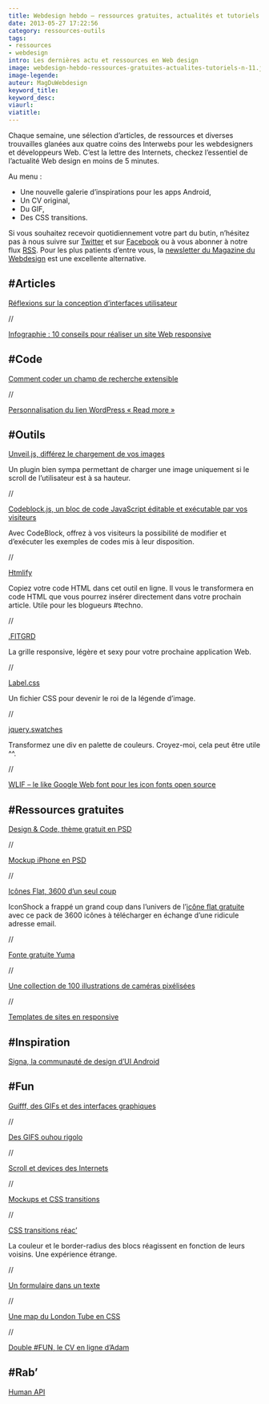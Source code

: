 ```yaml
---
title: Webdesign hebdo – ressources gratuites, actualités et tutoriels – 11
date: 2013-05-27 17:22:56
category: ressources-outils
tags:
- ressources
- webdesign
intro: Les dernières actu et ressources en Web design
image: webdesign-hebdo-ressources-gratuites-actualites-tutoriels-n-11.jpg
image-legende:
auteur: MagDuWebdesign
keyword_title:
keyword_desc:
viaurl:
viatitle:
---
```


<p>Chaque semaine, une sélection d’articles, de&nbsp;ressources&nbsp;et diverses trouvailles glanées aux quatre coins des Interwebs pour les webdesigners et développeurs Web. C’est la lettre des Internets, checkez l’essentiel de l’actualité Web design&nbsp;en moins de 5 minutes.</p>
<p>Au menu :</p>
<ul>
<li>Une nouvelle galerie d’inspirations pour les apps Android,</li>
<li>Un CV original,</li>
<li>Du GIF,</li>
<li>Des CSS transitions.</li>
</ul>
<p>Si vous souhaitez recevoir quotidiennement votre part du butin, n’hésitez pas à nous suivre sur&nbsp;<a title="Nous suivre sur Twitter " href="https://twitter.com/#!/MagDuWebdesign" target="_blank">Twitter</a>&nbsp;et sur&nbsp;<a title="Nous suivre sur Facebook" href="http://www.facebook.com/pages/Magazine-Du-Webdesign/213372618767122" target="_blank">Facebook</a>&nbsp;ou à vous abonner à notre flux&nbsp;<a title="Abonnez-vous à notre flux RSS" href="http://feeds.feedburner.com/magazineduwebdesign/xaVh" target="_blank">RSS</a>. Pour les plus patients d’entre vous, la&nbsp;<a title="S'inscrire à la newsletter" href="http://magazineduwebdesign.com/sinscrire-a-la-newsletter">newsletter du Magazine du Webdesign</a>&nbsp;est une excellente alternative.</p>
<h2>#Articles</h2>
<p><a href="http://thelayout.cc/" target="_blank">Réflexions sur la conception d’interfaces utilisateur</a></p>
<p>//</p>
<p><a href="http://readwrite.com/2013/04/16/10-developer-tips-to-build-a-responsive-website-infographic" target="_blank">Infographie : 10 conseils pour réaliser un site Web responsive</a></p>
<h2>#Code</h2>
<p><a href="http://designshack.net/articles/css/expanding-html5-css3-search-input-field/" target="_blank">Comment coder un champ de recherche extensible</a></p>
<p>//</p>
<p><a title="Personnalisation du lien WordPress «&nbsp;Read more&nbsp;»" href="http://magazineduwebdesign.com/tutoriel-wordpress-personnaliser-read-more" rel="bookmark">Personnalisation du lien WordPress «&nbsp;Read more&nbsp;»</a></p>
<h2>#Outils</h2>
<p><a href="http://luis-almeida.github.io/unveil/" target="_blank">Unveil.js, différez le chargement de vos images</a></p>
<p>Un plugin bien sympa permettant de charger une image uniquement si le scroll de l’utilisateur est à sa hauteur.</p>
<p>//</p>
<p><a href="http://filepicker.github.io/codeblock.js/" target="_blank">Codeblock.js, un bloc de code JavaScript éditable et exécutable par vos visiteurs</a></p>
<p>Avec CodeBlock, offrez à vos visiteurs la possibilité de modifier et d’exécuter les exemples de codes mis à leur disposition.</p>
<p>//</p>
<p><a href="http://www.htmlify.net/" target="_blank">Htmlify</a></p>
<p>Copiez votre code HTML dans cet outil en ligne. Il vous le transformera en code HTML que vous pourrez insérer directement dans votre prochain article. Utile pour les blogueurs #techno.</p>
<p>//</p>
<p><a href="http://www.fitgrd.com/" target="_blank">.FITGRD</a></p>
<p>La grille responsive, légère et sexy pour votre prochaine application Web.</p>
<p>//</p>
<p><a href="http://usablica.github.io/label.css/" target="_blank">Label.css</a></p>
<p>Un fichier CSS pour devenir le roi de la légende d’image.</p>
<p>//</p>
<p><a href="https://github.com/maxmackie/jquery.swatches" target="_blank">jquery.swatches</a></p>
<p>Transformez une div en palette de couleurs. Croyez-moi, cela peut être utile ^^.</p>
<p>//</p>
<p><a title="WLIF – le like Google Web font pour les icon fonts open source" href="http://magazineduwebdesign.com/we-love-icon-font-open-source" rel="bookmark">WLIF – le like Google Web font pour les icon fonts open source</a></p>
<h2>#Ressources gratuites</h2>
<p><a href="http://diogodantas.com/designcode" target="_blank">Design &amp; Code, thème gratuit en PSD</a></p>
<p>//</p>
<p><a href="http://dribbble.com/shots/1074376-Free-iPhone-Mockup-PSD" target="_blank">Mockup iPhone en PSD</a></p>
<p>//</p>
<p><a href="http://www.iconshock.com/icon_sets/flat-icons/" target="_blank">Icônes Flat, 3600 d’un seul coup</a></p>
<p>IconShock a frappé un grand coup dans l’univers de l’<a title="Connaissez-vous ces 40 fabuleux packs d’icônes flat design ?" href="http://magazineduwebdesign.com/icones-flat-design">icône flat gratuite</a> avec ce pack de 3600 icônes à télécharger en échange d’une ridicule adresse email.</p>
<p>//</p>
<p><a href="http://www.behance.net/gallery/Yuma-Typeface/8758599" target="_blank">Fonte gratuite Yuma</a></p>
<p>//</p>
<p><a href="http://b.illbrown.com/camera/" target="_blank">Une collection de 100 illustrations de caméras pixélisées</a></p>
<p>//</p>
<p><a href="http://html5up.net/" target="_blank">Templates de sites en responsive</a></p>
<h2>#Inspiration</h2>
<p><a href="http://www.signa.li/" target="_blank">Signa, la communauté de design d’UI Android</a></p>
<h2>#Fun</h2>
<p><a href="http://guifff.com/" target="_blank">Guifff, des GIFs et des interfaces graphiques</a></p>
<p>//</p>
<p><a href="http://bisouslescopains.tumblr.com/" target="_blank">Des GIFS&nbsp;ouhou rigolo</a></p>
<p>//</p>
<p><a href="http://codepen.io/P233/pen/LCBby" target="_blank">Scroll et devices des Internets</a></p>
<p>//</p>
<p><a href="http://tympanus.net/codrops/2013/05/15/morphing-devices/" target="_blank">Mockups et CSS transitions</a></p>
<p>//</p>
<p><a href="http://codepen.io/kindofone/details/rGcfs" target="_blank">CSS transitions réac’</a></p>
<p>La couleur et le border-radius des blocs réagissent en fonction de leurs voisins. Une expérience étrange.</p>
<p>//</p>
<p><a href="http://tympanus.net/Tutorials/NaturalLanguageForm/" target="_blank">Un formulaire dans un texte</a></p>
<p>//</p>
<p><a href="http://www.csstubemap.co.uk/" target="_blank">Une map du&nbsp;London Tube en CSS</a></p>
<p>//</p>
<p><a href="http://awaxman.com/" target="_blank">Double #FUN, le CV en ligne d’Adam</a></p>
<h2>#Rab’</h2>
<p><a href="http://humanapi.co/" target="_blank">Human API</a></p>

